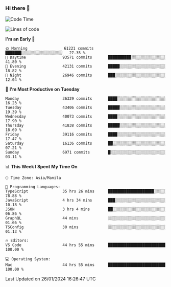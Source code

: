 ### Hi there 👋

<!--START_SECTION:waka-->
![Code Time](http://img.shields.io/badge/Code%20Time-4%2C795%20hrs%2045%20mins-blue)

![Lines of code](https://img.shields.io/badge/From%20Hello%20World%20I%27ve%20Written-105.5%20million%20lines%20of%20code-blue)

**I'm an Early 🐤** 

```text
🌞 Morning                61221 commits       ███████░░░░░░░░░░░░░░░░░░   27.35 % 
🌆 Daytime                93571 commits       ██████████░░░░░░░░░░░░░░░   41.80 % 
🌃 Evening                42131 commits       █████░░░░░░░░░░░░░░░░░░░░   18.82 % 
🌙 Night                  26946 commits       ███░░░░░░░░░░░░░░░░░░░░░░   12.04 % 
```
📅 **I'm Most Productive on Tuesday** 

```text
Monday                   36329 commits       ████░░░░░░░░░░░░░░░░░░░░░   16.23 % 
Tuesday                  43406 commits       █████░░░░░░░░░░░░░░░░░░░░   19.39 % 
Wednesday                40073 commits       ████░░░░░░░░░░░░░░░░░░░░░   17.90 % 
Thursday                 41838 commits       █████░░░░░░░░░░░░░░░░░░░░   18.69 % 
Friday                   39116 commits       ████░░░░░░░░░░░░░░░░░░░░░   17.47 % 
Saturday                 16136 commits       ██░░░░░░░░░░░░░░░░░░░░░░░   07.21 % 
Sunday                   6971 commits        █░░░░░░░░░░░░░░░░░░░░░░░░   03.11 % 
```


📊 **This Week I Spent My Time On** 

```text
🕑︎ Time Zone: Asia/Manila

💬 Programming Languages: 
TypeScript               35 hrs 26 mins      ████████████████████░░░░░   78.88 % 
JavaScript               4 hrs 34 mins       ███░░░░░░░░░░░░░░░░░░░░░░   10.18 % 
JSON                     3 hrs 4 mins        ██░░░░░░░░░░░░░░░░░░░░░░░   06.86 % 
GraphQL                  44 mins             ░░░░░░░░░░░░░░░░░░░░░░░░░   01.66 % 
TSConfig                 30 mins             ░░░░░░░░░░░░░░░░░░░░░░░░░   01.13 % 

🔥 Editors: 
VS Code                  44 hrs 55 mins      █████████████████████████   100.00 % 

💻 Operating System: 
Mac                      44 hrs 55 mins      █████████████████████████   100.00 % 
```


 Last Updated on 26/01/2024 16:26:47 UTC
<!--END_SECTION:waka-->


<!--
**rad182/rad182** is a ✨ _special_ ✨ repository because its `README.md` (this file) appears on your GitHub profile.

Here are some ideas to get you started:

- 🔭 I’m currently working on ...
- 🌱 I’m currently learning ...
- 👯 I’m looking to collaborate on ...
- 🤔 I’m looking for help with ...
- 💬 Ask me about ...
- 📫 How to reach me: ...
- 😄 Pronouns: ...
- ⚡ Fun fact: ...
-->
